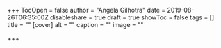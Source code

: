 +++
TocOpen = false
author = "Angela Gilhotra"
date = 2019-08-26T06:35:00Z
disableshare = true
draft = true
showToc = false
tags = []
title = ""
[cover]
alt = ""
caption = ""
image = ""

+++
